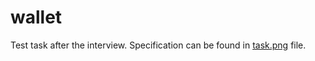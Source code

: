 # wallet

Test task after the interview. Specification can be found in [task.png](https://github.com/man0xff/wallet/blob/main/task.png) file.
